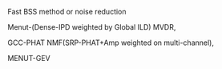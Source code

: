 Fast BSS method or noise reduction

Menut-(Dense-IPD weighted by Global ILD) 
MVDR,

GCC-PHAT NMF(SRP-PHAT+Amp weighted on multi-channel),


MENUT-GEV
